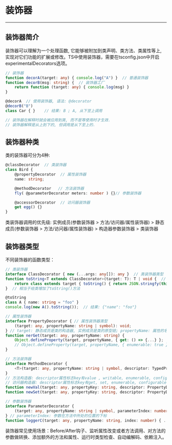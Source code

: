 # 装饰器
---

## 装饰器简介

装饰器可以理解为一个处理函数, 它能够被附加到类声明、类方法、类属性等上, 实现对它们功能的扩展或修改。TS中使用装饰器，需要在tsconfig.json中开启experimentalDecorators选项。

```typescript
// 装饰器
function decorA(target: any) { console.log("A") }  // 普通装饰器
function decorB(msg: string) {  // 装饰器工厂
    return function (target: any) { console.log(msg) }
}  

@decorA  // 使用装饰器, 语法: @decorator
@decorB("B")
class Car { }    // 结果: B ; A, 从下至上调用

// 装饰器在解释时就会被应用到类, 而不是等使用时才生效.
// 装饰器解释是从上到下的, 但调用是从下至上的.
```

## 装饰器种类

类的装饰器可分为4种:

```typescript
@classDecorator  // 类装饰器
class Bird {
    @propertyDecorator  // 属性装饰器
    name: string;

    @methodDecorator   // 方法装饰器
    fly( @parameterDecorator meters: number ) {}// 参数装饰器

    @accessorDecorator  // 访问器装饰器
    get egg() {}
}
```

类装饰器调用的优先级: 实例成员(参数装饰器 > 方法/访问器/属性装饰器) >  静态成员(参数装饰器 > 方法/访问器/属性装饰器) > 构造器参数装饰器 > 类装饰器

## 装饰器类型

不同装饰器的函数类型：

```typescript
// 类装饰器
interface ClassDecorator { new (...args: any[]): any }  // 类装饰器类型
function toString<T extends ClassDecorator>(target: T): T | void {  // 简写: funtion toString(t: any): any { ... }
    return class extends target { toString() { return JSON.stringfy(this) } };  // target为类的构造器, JS中类构造器指向的是类本身
}  // 相当于给类增加了toString()方法

@toString
class A { name: string = "foo" }
console.log(new A().toString());  // 结果: {"name": "foo"}

// 属性装饰器 
interface PropertyDecorator { // 属性装饰器类型
    (target: any, propertyName: string | symbol): void;
} // target: 静态成员是类的构造器, 实例成员是类的原型链; propertyName: 属性的名称
function nerGet(target: any, propertyName: string) {
    Object.defineProperty(target, propertyName, { get: () => {...} };  // 添加getter, setter
    // Object.defineProperty(target, propertyName, { enumerable: true };  // 或修改属性标志
}

// 方法装饰器
interface MethodDecorator { 
    <T>(target: any, propertyName: string | symbol, descriptor: TypedPropertyDescriptor<T>): TypedPropertyDescriptor<T> | void;
}
// 方法构造器: descriptor属性标志key有value , writable, enumerable, configurable
// 访问器构造器: descriptor属性标志key有get, set, enumerable, configurable
function newVal(target: any, propertyKey: string, descriptor: PropertyDescriptor) { descriptor.value = () => {...} }
function newSet(target: any, propertyKey: string, descriptor: PropertyDescriptor) { descriptor.set = (val) => {...} }

// 参数装饰器
interface ParameterDecorator {
    (target: any, propertyName: string | symbol, parameterIndex: number): void;
} // parameterIndex: 参数在方法中所处的位置的下标
function loggerC(target: any, propertyName: string, index: number) { ... }
```

装饰器常见使用场景：Before/After钩子、监听属性改变或者方法调用、对方法的参数做转换、添加额外的方法和属性、运行时类型检查、自动编解码、依赖注入。

